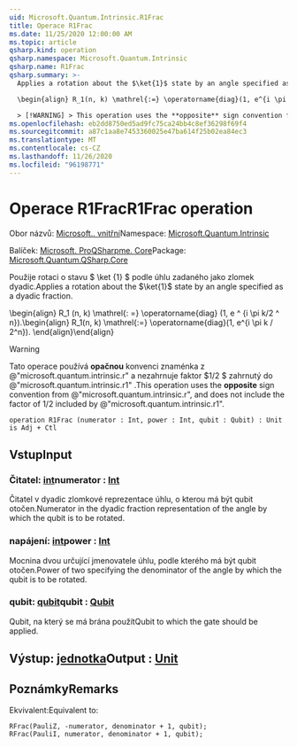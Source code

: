 ```yaml
---
uid: Microsoft.Quantum.Intrinsic.R1Frac
title: Operace R1Frac
ms.date: 11/25/2020 12:00:00 AM
ms.topic: article
qsharp.kind: operation
qsharp.namespace: Microsoft.Quantum.Intrinsic
qsharp.name: R1Frac
qsharp.summary: >-
  Applies a rotation about the $\ket{1}$ state by an angle specified as a dyadic fraction.

  \begin{align} R_1(n, k) \mathrel{:=} \operatorname{diag}(1, e^{i \pi k / 2^n}). \end{align}

  > [!WARNING] > This operation uses the **opposite** sign convention from > @"microsoft.quantum.intrinsic.r", and does not include the > factor of $1/ 2$ included by @"microsoft.quantum.intrinsic.r1".
ms.openlocfilehash: eb2dd8750ed5ad9fc75ca24bb4c8ef36298f69f4
ms.sourcegitcommit: a87c1aa8e7453360025e47ba614f25b02ea84ec3
ms.translationtype: MT
ms.contentlocale: cs-CZ
ms.lasthandoff: 11/26/2020
ms.locfileid: "96198771"
---
```

# <a name="r1frac-operation"></a><span data-ttu-id="5b6ef-102">Operace R1Frac</span><span class="sxs-lookup"><span data-stu-id="5b6ef-102">R1Frac operation</span></span>

<span data-ttu-id="5b6ef-103">Obor názvů: [Microsoft.. vnitřní](xref:Microsoft.Quantum.Intrinsic)</span><span class="sxs-lookup"><span data-stu-id="5b6ef-103">Namespace: [Microsoft.Quantum.Intrinsic](xref:Microsoft.Quantum.Intrinsic)</span></span>

<span data-ttu-id="5b6ef-104">Balíček: [Microsoft. ProQSharpme. Core](https://nuget.org/packages/Microsoft.Quantum.QSharp.Core)</span><span class="sxs-lookup"><span data-stu-id="5b6ef-104">Package: [Microsoft.Quantum.QSharp.Core](https://nuget.org/packages/Microsoft.Quantum.QSharp.Core)</span></span>


<span data-ttu-id="5b6ef-105">Použije rotaci o stavu $ \ket {1} $ podle úhlu zadaného jako zlomek dyadic.</span><span class="sxs-lookup"><span data-stu-id="5b6ef-105">Applies a rotation about the $\ket{1}$ state by an angle specified as a dyadic fraction.</span></span>

<span data-ttu-id="5b6ef-106">\begin{align} R_1 (n, k) \mathrel{: =} \operatorname{diag} (1, e ^ {i \pi k/2 ^ n}).</span><span class="sxs-lookup"><span data-stu-id="5b6ef-106">\begin{align} R_1(n, k) \mathrel{:=} \operatorname{diag}(1, e^{i \pi k / 2^n}).</span></span>
<span data-ttu-id="5b6ef-107">\end{align}</span><span class="sxs-lookup"><span data-stu-id="5b6ef-107">\end{align}</span></span>

> [!WARNING]
> <span data-ttu-id="5b6ef-108">Tato operace používá **opačnou** konvenci znaménka z @"microsoft.quantum.intrinsic.r" a nezahrnuje faktor $1/2 $ zahrnutý do @"microsoft.quantum.intrinsic.r1" .</span><span class="sxs-lookup"><span data-stu-id="5b6ef-108">This operation uses the **opposite** sign convention from @"microsoft.quantum.intrinsic.r", and does not include the factor of $1/ 2$ included by @"microsoft.quantum.intrinsic.r1".</span></span>

```qsharp
operation R1Frac (numerator : Int, power : Int, qubit : Qubit) : Unit is Adj + Ctl
```


## <a name="input"></a><span data-ttu-id="5b6ef-109">Vstup</span><span class="sxs-lookup"><span data-stu-id="5b6ef-109">Input</span></span>

### <a name="numerator--int"></a><span data-ttu-id="5b6ef-110">Čitatel: [int](xref:microsoft.quantum.lang-ref.int)</span><span class="sxs-lookup"><span data-stu-id="5b6ef-110">numerator : [Int](xref:microsoft.quantum.lang-ref.int)</span></span>

<span data-ttu-id="5b6ef-111">Čitatel v dyadic zlomkové reprezentace úhlu, o kterou má být qubit otočen.</span><span class="sxs-lookup"><span data-stu-id="5b6ef-111">Numerator in the dyadic fraction representation of the angle by which the qubit is to be rotated.</span></span>


### <a name="power--int"></a><span data-ttu-id="5b6ef-112">napájení: [int](xref:microsoft.quantum.lang-ref.int)</span><span class="sxs-lookup"><span data-stu-id="5b6ef-112">power : [Int](xref:microsoft.quantum.lang-ref.int)</span></span>

<span data-ttu-id="5b6ef-113">Mocnina dvou určující jmenovatele úhlu, podle kterého má být qubit otočen.</span><span class="sxs-lookup"><span data-stu-id="5b6ef-113">Power of two specifying the denominator of the angle by which the qubit is to be rotated.</span></span>


### <a name="qubit--qubit"></a><span data-ttu-id="5b6ef-114">qubit: [qubit](xref:microsoft.quantum.lang-ref.qubit)</span><span class="sxs-lookup"><span data-stu-id="5b6ef-114">qubit : [Qubit](xref:microsoft.quantum.lang-ref.qubit)</span></span>

<span data-ttu-id="5b6ef-115">Qubit, na který se má brána použít</span><span class="sxs-lookup"><span data-stu-id="5b6ef-115">Qubit to which the gate should be applied.</span></span>



## <a name="output--unit"></a><span data-ttu-id="5b6ef-116">Výstup: [jednotka](xref:microsoft.quantum.lang-ref.unit)</span><span class="sxs-lookup"><span data-stu-id="5b6ef-116">Output : [Unit](xref:microsoft.quantum.lang-ref.unit)</span></span>



## <a name="remarks"></a><span data-ttu-id="5b6ef-117">Poznámky</span><span class="sxs-lookup"><span data-stu-id="5b6ef-117">Remarks</span></span>

<span data-ttu-id="5b6ef-118">Ekvivalent:</span><span class="sxs-lookup"><span data-stu-id="5b6ef-118">Equivalent to:</span></span>

```qsharp
RFrac(PauliZ, -numerator, denominator + 1, qubit);
RFrac(PauliI, numerator, denominator + 1, qubit);
```
